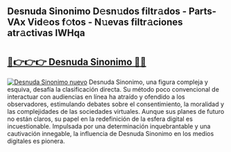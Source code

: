 ## Desnuda Sinonimo D𝚎sn𝚞dos filtr𝚊dos - Parts-VAx Vid𝚎os f𝚘tos - N𝚞evas filtr𝚊ciones atr𝚊ctivas IWHqa

# <h2><a href="http://mbd8le.tromn.icu/?c=Desnuda+Sinonimo">🔗👉👉👉 Desnuda Sinonimo 🔗🔗</a></h2>

[![Desnuda Sinonimo nuevo](https://i.imgur.com/pEAQMta.gif)](http://mbd8le.tromn.icu/?c=Desnuda+Sinonimo)
Desnuda Sinonimo, una figura compleja y esquiva, desafía la clasificación directa. Su método poco convencional de interactuar con audiencias en línea ha atraído y ofendido a los observadores, estimulando debates sobre el consentimiento, la moralidad y las complejidades de las sociedades virtuales. Aunque sus planes de futuro no están claros, su papel en la redefinición de la esfera digital es incuestionable. Impulsada por una determinación inquebrantable y una cautivación innegable, la influencia de Desnuda Sinonimo en los medios digitales es pionera.
